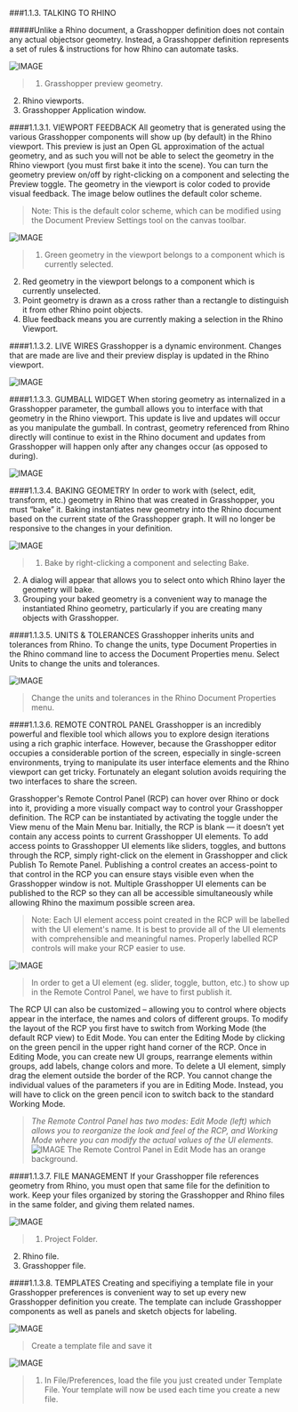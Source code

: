 ###1.1.3. TALKING TO RHINO

#####Unlike a Rhino document, a Grasshopper definition does not contain any actual objectsor geometry. Instead, a Grasshopper definition represents a set of rules & instructions for how Rhino can automate tasks.

![IMAGE](images/1-1-3/1-1-3_001-talking-to-rhino.png)
>1. Grasshopper preview geometry.
2. Rhino viewports.
3. Grasshopper Application window.




####1.1.3.1. VIEWPORT FEEDBACK
All geometry that is generated using the various Grasshopper components will
show up (by default) in the Rhino viewport. This preview is just an Open GL
approximation of the actual geometry, and as such you will not be able to select
the geometry in the Rhino viewport (you must first bake it into the scene). You
can turn the geometry preview on/off by right-clicking on a component and
selecting the Preview toggle. The geometry in the viewport is color coded to
provide visual feedback. The image below outlines the default color scheme.

>Note: This is the default color scheme, which can be modified using the Document Preview Settings tool on the canvas toolbar.

![IMAGE](images/1-1-3/1-1-3_002-viewport-feedback.png)
>1. Green geometry in the viewport belongs to a component which is currently selected.
2. Red geometry in the viewport belongs to a component which is currently unselected.
3. Point geometry is drawn as a cross rather than a rectangle to distinguish it from other Rhino point objects.
4. Blue feedback means you are currently making a selection in the Rhino Viewport.

####1.1.3.2. LIVE WIRES
Grasshopper is a dynamic environment. Changes that are made are live and their
preview display is updated in the Rhino viewport.

![IMAGE](images/1-1-3/1-1-3_003-live-wires.png)

####1.1.3.3. GUMBALL WIDGET
When storing geometry as internalized in a Grasshopper parameter, the gumball
allows you to interface with that geometry in the Rhino viewport. This update is
live and updates will occur as you manipulate the gumball. In contrast, geometry
referenced from Rhino directly will continue to exist in the Rhino document and
updates from Grasshopper will happen only after any changes occur (as opposed
to during).

![IMAGE](images/1-1-3/1-1-3_004-gumball.png)

####1.1.3.4. BAKING GEOMETRY
In order to work with (select, edit, transform, etc.) geometry in Rhino that was
created in Grasshopper, you must “bake” it. Baking instantiates new geometry
into the Rhino document based on the current state of the Grasshopper graph. It
will no longer be responsive to the changes in your definition.

![IMAGE](images/1-1-3/1-1-3_005-baking.png)
>1. Bake by right-clicking a component and selecting Bake.
2. A dialog will appear that allows you to select onto which Rhino layer the geometry will
bake.
3. Grouping your baked geometry is a convenient way to manage the instantiated Rhino geometry, particularly if you are creating many objects with Grasshopper.


####1.1.3.5. UNITS & TOLERANCES
Grasshopper inherits units and tolerances from Rhino. To change the units,
type Document Properties in the Rhino command line to access the Document
Properties menu. Select Units to change the units and tolerances.

![IMAGE](images/1-1-3/1-1-3_006-units.png)
>Change the units and tolerances in the Rhino Document Properties menu.

####1.1.3.6. REMOTE CONTROL PANEL
Grasshopper is an incredibly powerful and flexible tool which allows you to explore
design iterations using a rich graphic interface. However, because the Grasshopper editor
occupies a considerable portion of the screen, especially in single-screen environments,
trying to manipulate its user interface elements and the Rhino viewport can get tricky.
Fortunately an elegant solution avoids requiring the two interfaces to share the screen.

Grasshopper's Remote Control Panel (RCP) can hover over Rhino or dock into it, providing 
a more visually compact way to control your Grasshopper definition. The RCP can be
instantiated by activating the toggle under the View menu of the Main Menu bar. Initially,
the RCP is blank — it doesn’t yet contain any access points to current Grasshopper UI elements.
To add access points to Grasshopper UI elements like sliders, toggles, and buttons through the RCP,
simply right-click on the element in Grasshopper and click Publish To Remote Panel. Publishing
a control creates an access-point to that control in the RCP you can ensure stays visible
even when the Grasshopper window is not. Multiple Grasshopper UI elements can be published to the
RCP so they can all be accessible simultaneously while allowing Rhino the maximum possible screen area.

>Note: Each UI element access point created in the RCP will be labelled with the UI element's
 name. It is best to provide all of the UI elements with comprehensible and meaningful
 names. Properly labelled RCP controls will make your RCP easier to use.


![IMAGE](images/1-1-3/1-1-3_007-remote-control1.png)
> In order to get a UI element (eg. slider, toggle, button, etc.) to show up in the Remote Control Panel, we have to first publish it.

The RCP UI can also be customized – allowing you to control where objects
appear in the interface, the names and colors of different groups. To modify the
layout of the RCP you first have to switch from Working Mode (the default RCP
view) to Edit Mode. You can enter the Editing Mode by clicking on the green
pencil in the upper right hand corner of the RCP. Once in Editing Mode, you can
create new UI groups, rearrange elements within groups, add labels, change
colors and more. To delete a UI element, simply drag the element outside the
border of the RCP. You cannot change the individual values of the parameters if
you are in Editing Mode. Instead, you will have to click on the green pencil icon
to switch back to the standard Working Mode.

>_The Remote Control Panel has two modes: Edit Mode (left) which allows you to reorganize the look and feel of the RCP, and Working Mode where you can modify the actual values of the UI elements._
![IMAGE](images/1-1-3/1-1-3_008-remote-control2.png)
>The Remote Control Panel in Edit Mode has an orange background.




####1.1.3.7. FILE MANAGEMENT
If your Grasshopper file references geometry from Rhino, you must open that
same file for the definition to work. Keep your files organized by storing the
Grasshopper and Rhino files in the same folder, and giving them related names.

![IMAGE](images/1-1-3/1-1-3_009-file-management.png)
>1. Project Folder.
2. Rhino file.
3. Grasshopper file.

####1.1.3.8. TEMPLATES
Creating and specifiying a template file in your Grasshopper preferences is
convenient way to set up every new Grasshopper definition you create. The
template can include Grasshopper components as well as panels and sketch
objects for labeling.


![IMAGE](images/1-1-3/1-1-3_010-templates.png)
>Create a template file and save it

![IMAGE](images/1-1-3/1-1-3_011-templates2.png)
>1. In File/Preferences, load the file you just created under Template File. Your template will now be used each time you create a new file.

